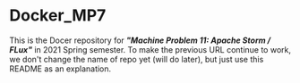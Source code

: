 # Docker_MP7

This is the Docer repository for ***"Machine Problem 11: Apache Storm / FLux"*** in 2021 Spring semester. To make the previous URL continue to work, we don't change the name of repo yet (will do later), but just use this README as an explanation.
